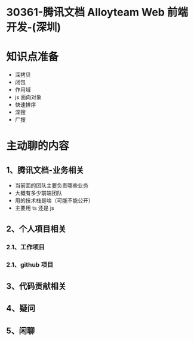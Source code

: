 # 30361-腾讯文档 Alloyteam  Web 前端开发-(深圳)

# 知识点准备

- 深拷贝
- 闭包
- 作用域
- js 面向对象
- 快速排序
- 深搜
- 广搜

# 主动聊的内容

## 1、腾讯文档-业务相关

- 当前面的团队主要负责哪些业务
- 大概有多少前端团队
- 用的技术栈是啥（可能不能公开）
- 主要用 ts 还是 js

## 2、个人项目相关

### 2.1、工作项目

### 2.1、github 项目

## 3、代码贡献相关

## 4、疑问

## 5、闲聊


